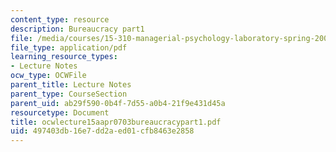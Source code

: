 ```yaml
---
content_type: resource
description: Bureaucracy part1
file: /media/courses/15-310-managerial-psychology-laboratory-spring-2003/497403db16e7dd2aed01cfb8463e2858_ocwlecture15aapr0703bureaucracypart1.pdf
file_type: application/pdf
learning_resource_types:
- Lecture Notes
ocw_type: OCWFile
parent_title: Lecture Notes
parent_type: CourseSection
parent_uid: ab29f590-0b4f-7d55-a0b4-21f9e431d45a
resourcetype: Document
title: ocwlecture15aapr0703bureaucracypart1.pdf
uid: 497403db-16e7-dd2a-ed01-cfb8463e2858
---
```


